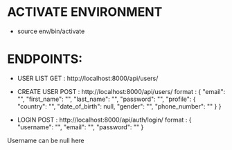 # ACTIVATE ENVIRONMENT
* source env/bin/activate
# ENDPOINTS:
* USER LIST GET : http://localhost:8000/api/users/ 
* CREATE USER POST : http://localhost:8000/api/users/ 
format : {
    "email": "",
    "first_name": "",
    "last_name": "",
    "password": "",
    "profile": {
        "country": "",
        "date_of_birth": null,
        "gender": "",
        "phone_number": ""
    }
}

* LOGIN POST : http://localhost:8000/api/auth/login/
format : {
    "username": "",
    "email": "",
    "password": ""
}

Username can be null here
